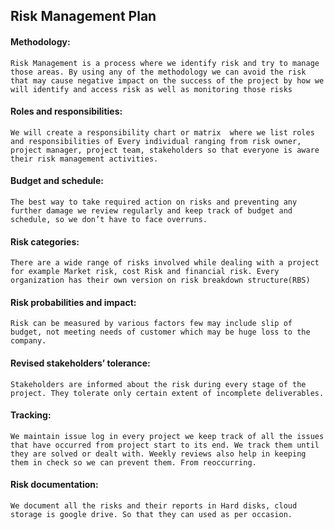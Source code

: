 ## Risk Management Plan
 
#### Methodology: 
    Risk Management is a process where we identify risk and try to manage those areas. By using any of the methodology we can avoid the risk that may cause negative impact on the success of the project by how we will identify and access risk as well as monitoring those risks

#### Roles and responsibilities: 
    We will create a responsibility chart or matrix  where we list roles and responsibilities of Every individual ranging from risk owner, project manager, project team, stakeholders so that everyone is aware their risk management activities.

#### Budget and schedule: 
    The best way to take required action on risks and preventing any further damage we review regularly and keep track of budget and schedule, so we don’t have to face overruns.

#### Risk categories: 
    There are a wide range of risks involved while dealing with a project for example Market risk, cost Risk and financial risk. Every organization has their own version on risk breakdown structure(RBS)
 
#### Risk probabilities and impact: 
    Risk can be measured by various factors few may include slip of budget, not meeting needs of customer which may be huge loss to the company.
 
#### Revised stakeholders’ tolerance: 
    Stakeholders are informed about the risk during every stage of the project. They tolerate only certain extent of incomplete deliverables.
 
#### Tracking:
    We maintain issue log in every project we keep track of all the issues that have occurred from project start to its end. We track them until they are solved or dealt with. Weekly reviews also help in keeping them in check so we can prevent them. From reoccurring. 

#### Risk documentation: 
    We document all the risks and their reports in Hard disks, cloud storage is google drive. So that they can used as per occasion. 

